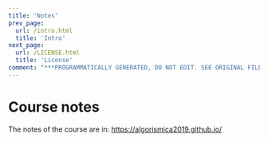 ```yaml
---
title: 'Notes'
prev_page:
  url: /intro.html
  title: 'Intro'
next_page:
  url: /LICENSE.html
  title: 'License'
comment: "***PROGRAMMATICALLY GENERATED, DO NOT EDIT. SEE ORIGINAL FILES IN /content***"
---
```

# Course notes

The notes of the course are in: https://algorismica2019.github.io/
